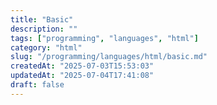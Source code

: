 ```yaml
---
title: "Basic"
description: ""
tags: ["programming", "languages", "html"]
category: "html"
slug: "/programming/languages/html/basic.md"
createdAt: "2025-07-03T15:53:03"
updatedAt: "2025-07-04T17:41:08"
draft: false
---
```


